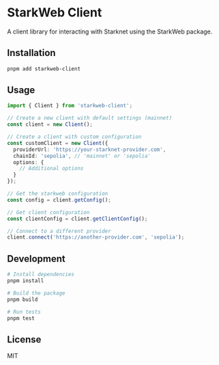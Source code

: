 # StarkWeb Client

A client library for interacting with Starknet using the StarkWeb package.

## Installation

```bash
pnpm add starkweb-client
```

## Usage

```typescript
import { Client } from 'starkweb-client';

// Create a new client with default settings (mainnet)
const client = new Client();

// Create a client with custom configuration
const customClient = new Client({
  providerUrl: 'https://your-starknet-provider.com',
  chainId: 'sepolia', // 'mainnet' or 'sepolia'
  options: {
    // Additional options
  }
});

// Get the starkweb configuration
const config = client.getConfig();

// Get client configuration
const clientConfig = client.getClientConfig();

// Connect to a different provider
client.connect('https://another-provider.com', 'sepolia');
```

## Development

```bash
# Install dependencies
pnpm install

# Build the package
pnpm build

# Run tests
pnpm test
```

## License

MIT 
